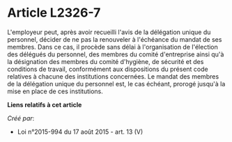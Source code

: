 # Article L2326-7

L'employeur peut, après avoir recueilli l'avis de la délégation unique du personnel, décider de ne pas la renouveler à
l'échéance du mandat de ses membres. Dans ce cas, il procède sans délai à l'organisation de l'élection des délégués du
personnel, des membres du comité d'entreprise ainsi qu'à la désignation des membres du comité d'hygiène, de sécurité et des
conditions de travail, conformément aux dispositions du présent code relatives à chacune des institutions concernées. Le
mandat des membres de la délégation unique du personnel est, le cas échéant, prorogé jusqu'à la mise en place de ces
institutions.

**Liens relatifs à cet article**

_Créé par_:

  - Loi n°2015-994 du 17 août 2015 - art. 13 (V)
